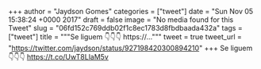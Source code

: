 
+++
author = "Jaydson Gomes"
categories = ["tweet"]
date = "Sun Nov 05 15:38:24 +0000 2017"
draft = false
image = "No media found for this Tweet"
slug = "06fd152c769ddb02f1c8ec1783d8fbdbaada432a"
tags = ["tweet"]
title = """Se liguem 👇👇👇 https://..."""
tweet = true
tweet_url = "https://twitter.com/jaydson/status/927198420300894210"
+++
Se liguem 👇👇👇 https://t.co/UwT8LlaM5v

